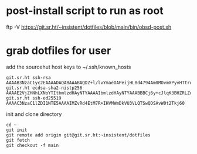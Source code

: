 # post-install script to run as root
ftp -V https://git.sr.ht/~insistent/dotfiles/blob/main/bin/obsd-post.sh

# grab dotfiles for user
add the sourcehut host keys to ~/.ssh/known_hosts
```
git.sr.ht ssh-rsa AAAAB3NzaC1yc2EAAAADAQABAAABAQDZ+l/lvYmaeOAPeijHL8d4794Am0MOvmXPyvHTtrqvgmvCJB8pen/qkQX2S1fgl9VkMGSNxbp7NF7HmKgs5ajTGV9mB5A5zq+161lcp5+f1qmn3Dp1MWKp/AzejWXKW+dwPBd3kkudDBA1fa3uK6g1gK5nLw3qcuv/V4emX9zv3P2ZNlq9XRvBxGY2KzaCyCXVkL48RVTTJJnYbVdRuq8/jQkDRA8lHvGvKI+jqnljmZi2aIrK9OGT2gkCtfyTw2GvNDV6aZ0bEza7nDLU/I+xmByAOO79R1Uk4EYCvSc1WXDZqhiuO2sZRmVxa0pQSBDn1DB3rpvqPYW+UvKB3SOz
git.sr.ht ecdsa-sha2-nistp256 AAAAE2VjZHNhLXNoYTItbmlzdHAyNTYAAAAIbmlzdHAyNTYAAABBBCj6y+cJlqK3BHZRLZuM+KP2zGPrh4H66DacfliU1E2DHAd1GGwF4g1jwu3L8gOZUTIvUptqWTkmglpYhFp4Iy4=
git.sr.ht ssh-ed25519 AAAAC3NzaC1lZDI1NTE5AAAAIMZvRd4EtM7R+IHVMWmDkVU3VLQTSwQDSAvW0t2Tkj60
```

init and clone directory

```
cd ~
git init
git remote add origin git@git.sr.ht:~insistent/dotfiles
git fetch
git checkout -f main
```

